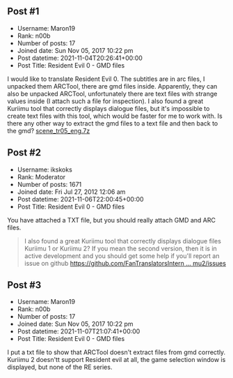## Post #1
- Username: Maron19
- Rank: n00b
- Number of posts: 17
- Joined date: Sun Nov 05, 2017 10:22 pm
- Post datetime: 2021-11-04T20:26:41+00:00
- Post Title: Resident Evil 0 - GMD files

I would like to translate Resident Evil 0. The subtitles are in arc files, I unpacked them ARCTool, there are gmd files inside. Apparently, they can also be unpacked ARCTool, unfortunately there are text files with strange values inside (I attach such a file for inspection). I also found a great Kuriimu tool that correctly displays dialogue files, but it's impossible to create text files with this tool, which would be faster for me to work with. Is there any other way to extract the gmd files to a text file and then back to the gmd?
[scene_tr05_eng.7z](https://xentaxbackup.github.io/file/21145_scene_tr05_eng.7z)
## Post #2
- Username: ikskoks
- Rank: Moderator
- Number of posts: 1671
- Joined date: Fri Jul 27, 2012 12:06 am
- Post datetime: 2021-11-06T22:00:45+00:00
- Post Title: Resident Evil 0 - GMD files

You have attached a TXT file, but you should really attach GMD and ARC files.



> I also found a great Kuriimu tool that correctly displays dialogue files
Kuriimu 1 or Kuriimu 2? If you mean the second version, then it is in active development 
and you should get some help if you'll report an issue on github [https://github.com/FanTranslatorsIntern ... mu2/issues](https://github.com/FanTranslatorsInternational/Kuriimu2/issues)
## Post #3
- Username: Maron19
- Rank: n00b
- Number of posts: 17
- Joined date: Sun Nov 05, 2017 10:22 pm
- Post datetime: 2021-11-07T21:07:41+00:00
- Post Title: Resident Evil 0 - GMD files

I put a txt file to show that ARCTool doesn't extract files from gmd correctly. Kuriimu 2 doesn'tt support Resident evil at all, the game selection window is displayed, but none of the RE series.
